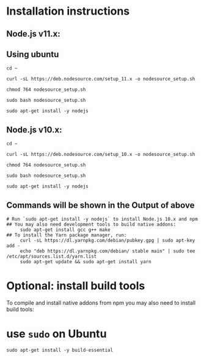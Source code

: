 # Installation instructions

## Node.js v11.x:

## Using ubuntu
```
cd ~
```
```
curl -sL https://deb.nodesource.com/setup_11.x -o nodesource_setup.sh
```
```
chmod 764 nodesource_setup.sh 
```
```
sudo bash nodesource_setup.sh 
```
```
sudo apt-get install -y nodejs
```

## Node.js v10.x:
```
cd ~
```
```
curl -sL https://deb.nodesource.com/setup_10.x -o nodesource_setup.sh
```
```
chmod 764 nodesource_setup.sh 
```
```
sudo bash nodesource_setup.sh 
```
```
sudo apt-get install -y nodejs

```

## Commands will be shown in the Output of above
```
# Run `sudo apt-get install -y nodejs` to install Node.js 10.x and npm
## You may also need development tools to build native addons:
     sudo apt-get install gcc g++ make
## To install the Yarn package manager, run:
     curl -sL https://dl.yarnpkg.com/debian/pubkey.gpg | sudo apt-key add -
     echo "deb https://dl.yarnpkg.com/debian/ stable main" | sudo tee /etc/apt/sources.list.d/yarn.list
     sudo apt-get update && sudo apt-get install yarn

```

# Optional: install build tools

To compile and install native addons from npm you may also need to install build tools:

# use `sudo` on Ubuntu
```
sudo apt-get install -y build-essential
```
